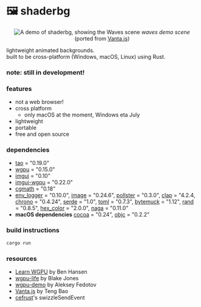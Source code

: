 # 🖼️ shaderbg

<p style="text-align: center;">
    <img src="repo/demo.gif" alt="A demo of shaderbg, showing the Waves scene">
    <em>waves demo scene</em> (ported from <a href="https://github.com/tengbao/vanta/blob/master/src/vanta.waves.js">Vanta.js</a>)
</p>

lightweight animated backgrounds.  
built to be cross-platform (Windows, macOS, Linux) using Rust.  
<!-- check it out at [zaccnz.github.io/shaderbg](https://zaccnz.github.io/shaderbg) -->

### note: still in development!

### features
- not a web browser!
- cross platform
  - only macOS at the moment, Windows eta July
- lightweight
- portable
- free and open source

### dependencies

- [tao](https://crates.io/crates/tao/) = "0.19.0"
- [wgpu](https://crates.io/crates/wgpu/) = "0.15.0"
- [imgui](https://crates.io/crates/imgui/) = "0.10"
- [imgui-wgpu](https://crates.io/crates/imgui-wgpu/) = "0.22.0"
- [cgmath](https://crates.io/crates/cgmath) = "0.18"
- [env_logger](https://crates.io/crates/env_logger/) = "0.10.0", [image](https://crates.io/crates/image/) = "0.24.6", [pollster](https://crates.io/crates/pollster/) = "0.3.0", [clap](https://crates.io/crates/clap) = "4.2.4, [chrono](https://crates.io/crates/chrono) = "0.4.24", [serde](https://crates.io/crates/serde) = "1.0", [toml](https://crates.io/crates/toml) = "0.7.3", [bytemuck](https://crates.io/crates/bytemuck) = "1.12", [rand](https://crates.io/crates/rand) = "0.8.5", [hex_color](https://crates.io/crates/hex_color) = "2.0.0", [naga](https://crates.io/crates/naga) = "0.11.0"
- **macOS dependencies** [cocoa](https://crates.io/crates/cocoa) = "0.24", [objc](https://crates.io/crates/objc) = "0.2.2"

### build instructions

``` sh
cargo run
```

### resources

- [Learn WGPU](https://sotrh.github.io/learn-wgpu/) by Ben Hansen
- [wgpu-life](https://github.com/blakej11/wgpu-life) by Blake Jones
- [wgpu-demo](https://github.com/0xc0dec/wgpu-demo) by Aleksey Fedotov
- [Vanta.js](https://github.com/tengbao/vanta/blob/master/src/vanta.waves.js) by Teng Bao  
- [cefrust](https://github.com/maketechnology/cefrust/blob/6404c4dc0c984b3ca92fff7d42d7599cd432f088/cefrustlib/src/lib.rs#LL154C24-L154C24)'s swizzleSendEvent

